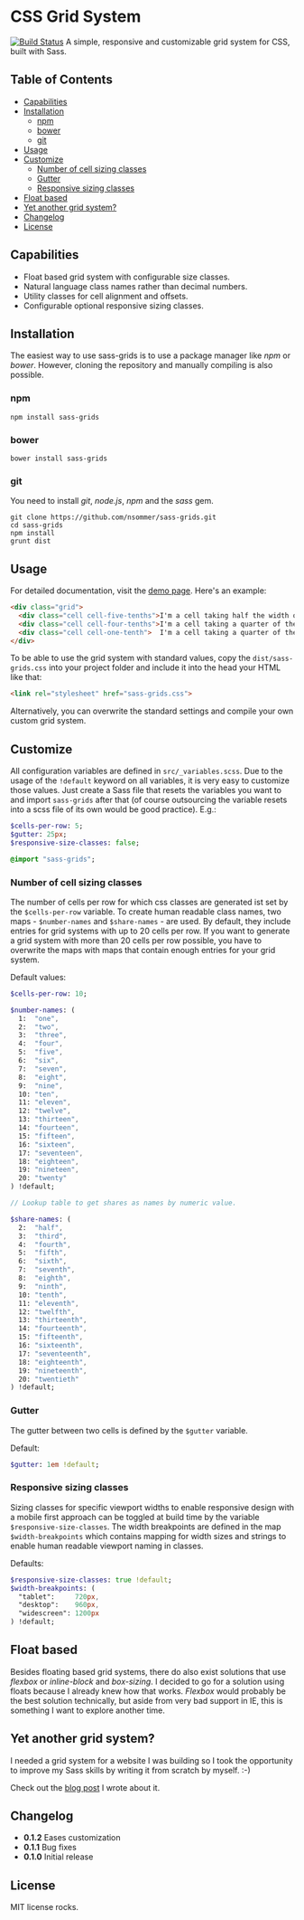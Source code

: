 CSS Grid System
================
[![Build Status](https://travis-ci.org/nsommer/sass-grids.svg)](https://travis-ci.org/nsommer/sass-grids)
A simple, responsive and customizable grid system for CSS, built with Sass.

## Table of Contents
- [Capabilities](#capabilities)
- [Installation](#installation)
    - [npm](#npm)
    - [bower](#bower)
    - [git](#git)
- [Usage](#usage)
- [Customize](#customize)
    - [Number of cell sizing classes](#number-of-cell-sizing-classes)
    - [Gutter](#gutter)
    - [Responsive sizing classes](#responsive-sizing-classes)
- [Float based](#float-based)
- [Yet another grid system?](#yet-another-grid-system)
- [Changelog](#changelog)
- [License](#license)

## Capabilities
- Float based grid system with configurable size classes.
- Natural language class names rather than decimal numbers.
- Utility classes for cell alignment and offsets.
- Configurable optional responsive sizing classes.

## Installation
The easiest way to use sass-grids is to use a package manager like *npm* or *bower*. However, cloning the repository and manually compiling is also possible.

### npm

```shell
npm install sass-grids
```

### bower

```shell
bower install sass-grids
```

### git
You need to install *git*, *node.js*, *npm* and the *sass* gem.

```
git clone https://github.com/nsommer/sass-grids.git
cd sass-grids
npm install
grunt dist
```

## Usage
For detailed documentation, visit the [demo page](https://nsommer.github.io/sass-grids). Here's an example:

```html
<div class="grid">
  <div class="cell cell-five-tenths">I'm a cell taking half the width of my parent.        </div>
  <div class="cell cell-four-tenths">I'm a cell taking a quarter of the width of my parent.</div>
  <div class="cell cell-one-tenth">  I'm a cell taking a quarter of the width of my parent.</div>
</div>
```

To be able to use the grid system with standard values, copy the `dist/sass-grids.css` into your project folder and include it into the head your HTML like that:

```html
<link rel="stylesheet" href="sass-grids.css">
```

Alternatively, you can overwrite the standard settings and compile your own custom grid system.

## Customize
All configuration variables are defined in `src/_variables.scss`. Due to the usage of the `!default` keyword on all variables, it is very easy to customize those values. Just create a Sass file that resets the variables you want to and import `sass-grids` after that (of course outsourcing the variable resets into a scss file of its own would be good practice). E.g.:

```sass
$cells-per-row: 5;
$gutter: 25px;
$responsive-size-classes: false;

@import "sass-grids";
```

### Number of cell sizing classes
The number of cells per row for which css classes are generated ist set by the `$cells-per-row` variable. To create human readable class names, two maps - `$number-names` and `$share-names` - are used. By default, they include entries for grid systems with up to 20 cells per row. If you want to generate a grid system with more than 20 cells per row possible, you have to overwrite the maps with maps that contain enough entries for your grid system.

Default values:

```sass
$cells-per-row: 10;

$number-names: (
  1:  "one",
  2:  "two",
  3:  "three",
  4:  "four",
  5:  "five",
  6:  "six",
  7:  "seven",
  8:  "eight",
  9:  "nine",
  10: "ten",
  11: "eleven",
  12: "twelve",
  13: "thirteen",
  14: "fourteen",
  15: "fifteen",
  16: "sixteen",
  17: "seventeen",
  18: "eighteen",
  19: "nineteen",
  20: "twenty"
) !default;

// Lookup table to get shares as names by numeric value.

$share-names: (
  2:  "half",
  3:  "third",
  4:  "fourth",
  5:  "fifth",
  6:  "sixth",
  7:  "seventh",
  8:  "eighth",
  9:  "ninth",
  10: "tenth",
  11: "eleventh",
  12: "twelfth",
  13: "thirteenth",
  14: "fourteenth",
  15: "fifteenth",
  16: "sixteenth",
  17: "seventeenth",
  18: "eighteenth",
  19: "nineteenth",
  20: "twentieth"
) !default;
```

### Gutter
The gutter between two cells is defined by the `$gutter` variable.

Default:

```sass
$gutter: 1em !default;
```

### Responsive sizing classes
Sizing classes for specific viewport widths to enable responsive design with a mobile first approach can be toggled at build time by the variable `$responsive-size-classes`. The width breakpoints are defined in the map `$width-breakpoints` which contains mapping for width sizes and strings to enable human readable viewport naming in classes.

Defaults:

```sass
$responsive-size-classes: true !default;
$width-breakpoints: (
  "tablet":     720px,
  "desktop":    960px,
  "widescreen": 1200px
) !default;
```

## Float based
Besides floating based grid systems, there do also exist solutions that use *flexbox* or *inline-block* and *box-sizing*. I decided to go for a solution using floats because I already knew how that works. *Flexbox* would probably be the best solution technically, but aside from very bad support in IE, this is something I want to explore another time.

## Yet another grid system?
I needed a grid system for a website I was building so I took the opportunity to improve my Sass skills by writing it from scratch by myself. :-)

Check out the [blog post](https://nilssommer.de/articles/2-building-a-grid-system-with-sass) I wrote about it.

## Changelog
- **0.1.2** Eases customization
- **0.1.1** Bug fixes
- **0.1.0** Initial release

## License
MIT license rocks.
